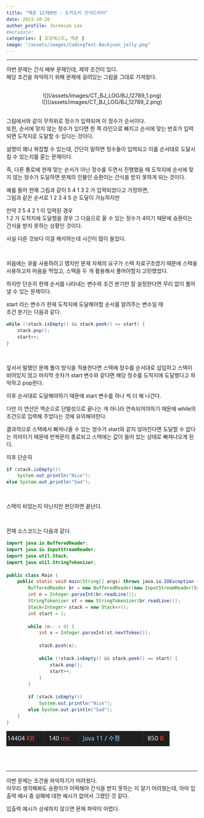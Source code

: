 ```yaml
---
title: "백준 12789번 : 도키도키 간식드리미"
date: 2023-10-26
author_profile: Jeremiah Lee
#metadate:
categories: [ 코딩테스트, 백준 ]
image: "/assets/images/CodingTest-Backjoon_jelly.png"
---
```

***

이번 문제는 간식 배부 문제인데, 제약 조건이 있다.   
해당 조건을 파악하기 위해 문제에 걸려있는 그림을 그대로 가져왔다.

<br>

<div style="text-align: center;">![](/assets/images/CT_BJ_LOG/BJ_12789_1.png)</div>
<div style="text-align: center;">![](/assets/images/CT_BJ_LOG/BJ_12789_2.png)</div>

<br>

그림에서와 같이 무작위로 정수가 입력되며 이 정수가 순서이다.   
또한, 순서에 맞지 않는 정수가 있다면 한 쪽 라인으로 빠지고 순서에 맞는 번호가 입력되면 
도착지로 도달할 수 있다는 것이다.

설명이 꽤나 복잡할 수 있는데, 간단히 말하면 정수들이 입력되고
이를 순서대로 도달시킬 수 있는지를 묻는 문제이다.

즉, 다른 통로에 현재 맞는 순서가 아닌 
정수를 두면서 진행했을 때 도착지에 순서에 맞지 않는 정수가 도달하면 문제의 인물인 승환이는
간식을 받지 못하게 되는 것이다.

예를 들어 현재 그림과 같이 5 4 1 3 2 가 입력되었다고 가정하면,   
그림과 같은 순서로 1 2 3 4 5 순 도달이 가능하지만   

만약 3 5 4 2 1 이 입력된 경우   
1 2 가 도착지에 도달했을 경우 그 다음으로 올 수 있는 정수가 4이기 때문에 승환이는 간식을 받지
못하는 상황인 것이다.

사실 다른 것보다 이걸 해석하는데 시간이 많이 들었다.

<br>

처음에는 큐를 사용하려고 했지만 문제 자체의 요구가 스택 자료구조였기 때문에 스택을 사용하고자
마음을 먹었고, 스택을 두 개 활용해서 풀어야할지 고민했었다.

하지만 단순히 현재 순서를 나타내는 변수와 조건 분기만 잘 설정한다면 무리 없이
풀어낼 수 있는 문제이다.

start 라는 변수가 현재 도착지에 도달해야할 순서를 알려주는 변수일 때   
조건 분기는 다음과 같다.
```java
while (!stack.isEmpty() && stack.peek() == start) {
    stack.pop();
    start++;
}
```
<br>

앞서서 말했던 문제 풀이 방식을 적용한다면 스택에 정수를 순서대로 삽입하고
스택이 비어있지 않고 마지막 숫자가 start 변수와 같다면 해당 정수를 도착지에
도달했다고 파악하고 pop한다.

이후 순서대로 도달해야하기 때문에 start 변수를 하나 씩 더 해 나간다.

다만 이 연산은 역순으로 단발성으로 끝나는 게 아니라 연속되어야하기 때문에 while의 조건으로 입력해
주었다는 것에 유의해야한다.

결과적으로 스택에서 빠져나올 수 있는 정수가 start와 같지 않아진다면 도달할 수 없다는 의미이기 때문에
반복문이 종료되고 스택에는 값이 들어 있는 상태로 빠져나오게 된다.

이후 단순히 
```java
if (stack.isEmpty())     
    System.out.println("Nice");
else System.out.println("Sad");
```
<br>

스택이 비었는지 아닌지만 판단하면 끝난다.

<br>

전체 소스코드는 다음과 같다.
```java
import java.io.BufferedReader;
import java.io.InputStreamReader;
import java.util.Stack;
import java.util.StringTokenizer;

public class Main {
    public static void main(String[] args) throws java.io.IOException {
        BufferedReader br = new BufferedReader(new InputStreamReader(System.in));
        int n = Integer.parseInt(br.readLine());
        StringTokenizer st = new StringTokenizer(br.readLine());
        Stack<Integer> stack = new Stack<>();
        int start = 1;

        while (n-- > 0) {
            int x = Integer.parseInt(st.nextToken());

            stack.push(x);

            while (!stack.isEmpty() && stack.peek() == start) {
                stack.pop();
                start++;
            }
        }

        if (stack.isEmpty())
            System.out.println("Nice");
        else System.out.println("Sad");
    }
}
```
![](/assets/images/CT_BJ_LOG/BJ_12789_3.png)

<br>
<br>

***
이번 문제는 조건을 파악하기가 어려웠다.   
아무리 생각해봐도 승환이가 어떡해야 간식을 받지 못하는 지 알기 어려웠는데,
아마 입출력 예시 중 실패에 대한 예시가 없어서 그랬던 것 같다.

입출력 예시가 상세하지 않으면 문제 파악이 어렵다.